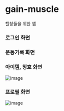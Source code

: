 # gain-muscle
헬창들을 위한 앱

### 로그인 화면

### 운동기록 화면


### 아이템, 칭호 화면
![image](https://user-images.githubusercontent.com/44566164/197379887-714f2c63-c759-4514-8c97-04955b0b6282.png)


### 프로필 화면
![image](https://user-images.githubusercontent.com/44566164/197379848-f1c5e9dc-3fdc-487b-a194-a32714e373c5.png)
